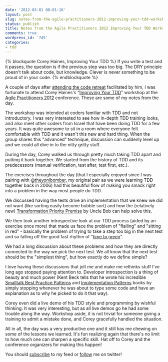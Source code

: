 ```yaml
---
date: '2012-03-01 08:01:16'
layout: post
slug: notes-from-the-agile-practitioners-2012-improving-your-tdd-workshop
status: publish
title: Notes from the Agile Practitioners 2012 Improving Your TDD Workshop
comments: true
wordpress_id: '745'
categories:
- tdd
---
```


{% blockquote Corey Haines, Improving Your TDD %}
If you write a test and it passes, the question is if the previous step was too big.
The DRY principle doesn't talk about code, but knowledge.
Clever is never something to be proud of in your code.
{% endblockquote %}

A couple of days after [attending the code retreat](/2012/02/28/notes-from-the-israeli-software-craftsmanship-group-code-retreat/) facilitated by him, I was fortunate to attend Corey Haines's “[Improving Your TDD](http://agilepractitioners2012.com/conference-program/corey-haines-improving-your-tdd/)” workshop at the [Agile Practitioners 2012](http://agilepractitioners2012.com/) conference. These are some of my notes from the day.

The workshop was intended at coders familiar with TDD and not introductory. I was very interested to see how in-depth TDD training looks, and also meet other coders from Israel that have been doing TDD for a few years. It was quite awesome to sit in a room where everyone felt comfortable with TDD and it wasn't this new and hard thing. When the group shares this "advanced" technique, discussion can suddenly level up and we could all dive in to the nitty gritty stuff.

During the day, Corey walked us through pretty much taking TDD apart and putting it back together. We started from the history of TDD and its predecessors (manual verification, test after, test first, etc.).

The exercises throughout the day (that I especially enjoyed since I was pairing with [@theyonibomber](http://twitter.com/theyonibomber), my original pair as we were learning TDD together back in 2006) had this beautiful flow of making you smack right into a problem in the way most people do TDD.

We discussed having the tests drive an implementation that we knew we did not want (like sorting easily become bubble sort) and how the (relatively new) [Transformation Priority Premise](http://cleancoder.posterous.com/the-transformation-priority-premise) by Uncle Bob can help solve this.

We then took another introspective look at our TDD process (aided by an exercise once more) that made us face the problem of "flailing" and "sitting in red" - basically the problem of trying to take a step too big in the next test and so falling off the good fast rhythm of "[time to green](http://programmingtour.blogspot.com/2009/03/time-to-green-graphs-with-gary.html)".

We had a long discussion about these problems and how they are directly connected to the way we pick the next test. We all know that the next test should be the "simplest thing", but how exactly do we define simple?

I love having these discussions that jolt me and make me rethinks stuff I've long ago stopped paying attention to. Developer introspection is a thing of beauty and much power (Kent Beck tells that he wrote his incredible [Smalltalk Best Practice Patterns](http://www.amazon.com/gp/product/013476904X/ref=as_li_ss_tl?ie=UTF8&tag=thcodu02-20&linkCode=as2&camp=1789&creative=390957&creativeASIN=013476904X)<img src="http://www.assoc-amazon.com/e/ir?t=thcodu02-20&l=as2&o=1&a=013476904X" style="width: 0; height: 0; display: none; border: none !important;"/> and [Implementation Patterns](http://www.amazon.com/gp/product/0321413091/ref=as_li_ss_tl?ie=UTF8&tag=thcodu02-20&linkCode=as2&camp=1789&creative=390957&creativeASIN=0321413091) <img src="http://www.assoc-amazon.com/e/ir?t=thcodu02-20&l=as2&o=1&a=0321413091" style="width: 0; height: 0; display: none; border: none !important;"/>  books by simply stopping whenever he was about to type some code and have an explanation as to why he picked to do it that way).

Corey even did a live demo of his TDD style and programming by wishful thinking. It was very interesting, but as all live demos go he had some trouble along the way. Workshop aside, it is not trivial for someone giving a training to admit a mistake done, and Corey gracefully handled the situation.

All in all, the day was a very productive one and it still has me chewing on some of the lessons we learned. It's fun realizing again that there's no limit to how much one can sharpen a specific skill. Hat off to Corey and the conference organizers for making this happen!

You should [subscribe](http://feeds.feedburner.com/TheCodeDump) to my feed or [follow](http://twitter.com/avivby) me on twitter!
